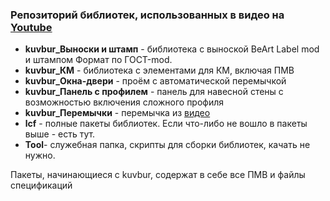 ### Репозиторий библиотек, использованных в видео на [Youtube](www.youtube.com/@kuvbur "Youtube")

- **kuvbur_Выноски и штамп** - библиотека с выноской BeArt Label mod и штампом Формат по ГОСТ-mod.
- **kuvbur_КМ** - библиотека с элементами для КМ, включая ПМВ
- **kuvbur_Окна-двери** - проём с автоматической перемычкой
- **kuvbur_Панель с профилем** - панель для навесной стены с возможностью включения сложного профиля
- **kuvbur_Перемычки** - перемычка из [видео](https://www.youtube.com/watch?v=-lvLK0MHU-M "видео")
- **lcf** - полные пакеты библиотек. Если что-либо не вошло в пакеты выше - есть тут.
- **Tool**- служебная папка, скрипты для сборки библиотек, качать не нужно.

Пакеты, начинающиеся с kuvbur, содержат в себе все ПМВ и файлы спецификаций
